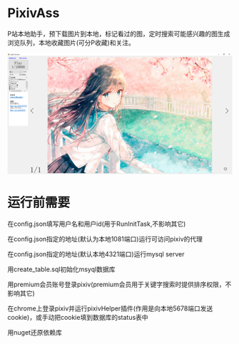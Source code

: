 # PixivAss
P站本地助手，预下载图片到本地，标记看过的图，定时搜索可能感兴趣的图生成浏览队列，本地收藏图片(可分P收藏)和关注。

![image](./other/0.png)

# 运行前需要
在config.json填写用户名和用户id(用于RunInitTask,不影响其它)

在config.json指定的地址(默认为本地1081端口)运行可访问pixiv的代理

在config.json指定的地址(默认本地4321端口)运行mysql server

用create_table.sql初始化msyql数据库

用premium会员账号登录pixiv(premium会员用于关键字搜索时提供排序权限，不影响其它)

在chrome上登录pixiv并运行pixivHelper插件(作用是向本地5678端口发送cookie)，或手动把cookie填到数据库的status表中

用nuget还原依赖库


